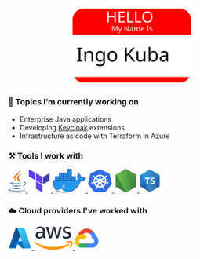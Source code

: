 <p align="center">
    <img src="img/Hello-My-Name-Is-Ingo-Kuba.svg" width="50%" />
</p>

### :telescope: Topics I’m currently working on

- Enterprise Java applications
- Developing [Keycloak](https://github.com/keycloak/keycloak) extensions
- Infrastructure as code with Terraform in Azure

### :hammer_and_pick: Tools I work with

<span>
    <a href="https://www.oracle.com/java/">
        <img src="img/java.svg" height="48px" alt="Java" title="Java" />
    </a>
    <a href="https://www.hashicorp.com/products/terraform">
        <img src="img/terraform.png" height="48px" alt="Terraform" title="Terraform" />
    </a>
    <a href="https://www.docker.com/">
        <img src="img/Docker-Moby-logo.webp" height="48px" alt="Docker" title="Docker" />
    </a>
    <a href="https://kubernetes.io/">
        <img src="img/kubernetes.svg" height="48px" alt="Kubernetes" title="Kubernetes" />
    </a>
    <a href="https://nodejs.org/">
        <img src="img/nodejs.png" height="48px" alt="Node JS" title="Node JS" />
    </a>
    <a href="https://www.typescriptlang.org/">
        <img src="img/typescript.png" height="48px" alt="TypeScript" title="TypeScript" />
    </a>
</span>

### :cloud: Cloud providers I've worked with

<span>
    <a href="https://azure.microsoft.com/">
        <img src="img/azure.svg" height="48px" alt="Azure" title="Azure Cloud" />
    </a>
    <a href="https://aws.amazon.com/">
        <img src="img/Amazon_Web_Services_Logo.svg" height="48px" alt="AWS" title="Amazon Web Services" />
    </a>
    <a href="https://cloud.google.com/">
        <img src="img/google_cloud-icon.svg" height="48px" alt="Google Cloud" title="Google Cloud" />
    </a>
</span>